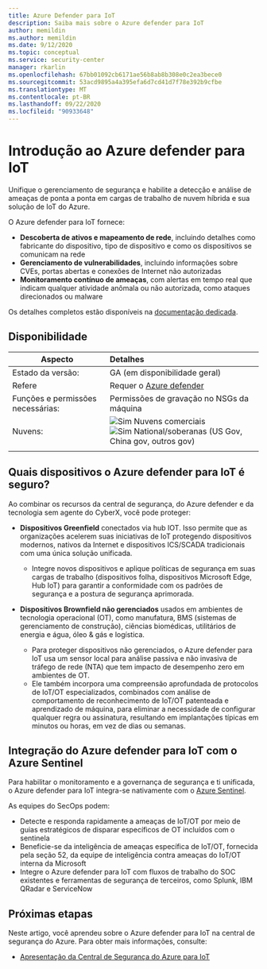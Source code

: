 ```yaml
---
title: Azure Defender para IoT
description: Saiba mais sobre o Azure defender para IoT
author: memildin
ms.author: memildin
ms.date: 9/12/2020
ms.topic: conceptual
ms.service: security-center
manager: rkarlin
ms.openlocfilehash: 67bb01092cb6171ae56b8ab8b308e0c2ea3bece0
ms.sourcegitcommit: 53acd9895a4a395efa6d7cd41d7f78e392b9cfbe
ms.translationtype: MT
ms.contentlocale: pt-BR
ms.lasthandoff: 09/22/2020
ms.locfileid: "90933648"
---
```

# <a name="introduction-to-azure-defender-for-iot"></a>Introdução ao Azure defender para IoT

Unifique o gerenciamento de segurança e habilite a detecção e análise de ameaças de ponta a ponta em cargas de trabalho de nuvem híbrida e sua solução de IoT do Azure.

O Azure defender para IoT fornece:

- **Descoberta de ativos e mapeamento de rede**, incluindo detalhes como fabricante do dispositivo, tipo de dispositivo e como os dispositivos se comunicam na rede
- **Gerenciamento de vulnerabilidades**, incluindo informações sobre CVEs, portas abertas e conexões de Internet não autorizadas
- **Monitoramento contínuo de ameaças**, com alertas em tempo real que indicam qualquer atividade anômala ou não autorizada, como ataques direcionados ou malware

Os detalhes completos estão disponíveis na [documentação dedicada](https://docs.microsoft.com/azure/asc-for-iot/overview).

## <a name="availability"></a>Disponibilidade
|Aspecto|Detalhes|
|----|:----|
|Estado da versão:|GA (em disponibilidade geral)|
|Refere|Requer o [Azure defender](security-center-pricing.md)|
|Funções e permissões necessárias:|Permissões de gravação no NSGs da máquina|
|Nuvens:|![Sim](./media/icons/yes-icon.png) Nuvens comerciais<br>![Sim](./media/icons/yes-icon.png) National/soberanas (US Gov, China gov, outros gov)|
|||

## <a name="what-devices-can-azure-defender-for-iot-secure"></a>Quais dispositivos o Azure defender para IoT é seguro?
Ao combinar os recursos da central de segurança, do Azure defender e da tecnologia sem agente do CyberX, você pode proteger:

- **Dispositivos Greenfield** conectados via hub IOT. Isso permite que as organizações acelerem suas iniciativas de IoT protegendo dispositivos modernos, nativos da Internet e dispositivos ICS/SCADA tradicionais com uma única solução unificada.
    - Integre novos dispositivos e aplique políticas de segurança em suas cargas de trabalho (dispositivos folha, dispositivos Microsoft Edge, Hub IoT) para garantir a conformidade com os padrões de segurança e a postura de segurança aprimorada.

- **Dispositivos Brownfield não gerenciados** usados em ambientes de tecnologia operacional (OT), como manufatura, BMS (sistemas de gerenciamento de construção), ciências biomédicas, utilitários de energia e água, óleo & gás e logística. 
    - Para proteger dispositivos não gerenciados, o Azure defender para IoT usa um sensor local para análise passiva e não invasiva de tráfego de rede (NTA) que tem impacto de desempenho zero em ambientes de OT. 
    - Ele também incorpora uma compreensão aprofundada de protocolos de IoT/OT especializados, combinados com análise de comportamento de reconhecimento de IoT/OT patenteada e aprendizado de máquina, para eliminar a necessidade de configurar qualquer regra ou assinatura, resultando em implantações típicas em minutos ou horas, em vez de dias ou semanas. 


## <a name="azure-defender-for-iot-integration-with-azure-sentinel"></a>Integração do Azure defender para IoT com o Azure Sentinel
Para habilitar o monitoramento e a governança de segurança e ti unificada, o Azure defender para IoT integra-se nativamente com o [Azure Sentinel](../sentinel/overview.md).

As equipes do SecOps podem:

- Detecte e responda rapidamente a ameaças de IoT/OT por meio de guias estratégicos de disparar específicos de OT incluídos com o sentinela
- Beneficie-se da inteligência de ameaças específica de IoT/OT, fornecida pela seção 52, da equipe de inteligência contra ameaças do IoT/OT interna da Microsoft
- Integre o Azure defender para IoT com fluxos de trabalho do SOC existentes e ferramentas de segurança de terceiros, como Splunk, IBM QRadar e ServiceNow


## <a name="next-steps"></a>Próximas etapas

Neste artigo, você aprendeu sobre o Azure defender para IoT na central de segurança do Azure. Para obter mais informações, consulte:

- [Apresentação da Central de Segurança do Azure para IoT](../asc-for-iot/overview.md)
